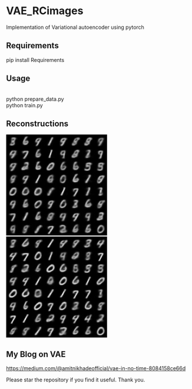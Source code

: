 # VAE_RCimages
Implementation of Variational autoencoder using pytorch 

## Requirements

pip install Requirements

## Usage
<br />
python prepare_data.py 
<br />
python train.py

## Reconstructions

![R1](https://github.com/AmitNikhade/VAE_RCimages/blob/master/src/outputs/output1.jpg?raw=true)
![R2](https://github.com/AmitNikhade/VAE_RCimages/blob/master/src/outputs/output2.jpg?raw=true)

## My Blog on VAE

https://medium.com/@amitnikhadeofficial/vae-in-no-time-8084158ce66d

Please star the repository if you find it useful. Thank you.
